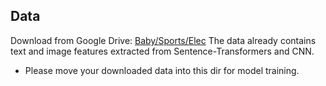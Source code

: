 
## Data
Download from Google Drive: [Baby/Sports/Elec](https://drive.google.com/drive/folders/13cBy1EA_saTUuXxVllKgtfci2A09jyaG?usp=sharing)
The data already contains text and image features extracted from Sentence-Transformers and CNN.

* Please move your downloaded data into this dir for model training.
